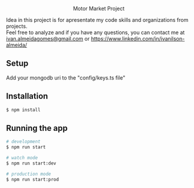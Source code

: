 <p align="center">
  Motor Market Project
</p>

Idea in this project is for apresentate my code skills and organizations from projects.<br/>
Feel free to analyze and if you have any questions, you can contact me at ivan.almeidagomes@gmail.com or https://www.linkedin.com/in/ivanilson-almeida/


## Setup

Add your mongodb uri to the "config/keys.ts file"

## Installation

```bash
$ npm install
```

## Running the app

```bash
# development
$ npm run start

# watch mode
$ npm run start:dev

# production mode
$ npm run start:prod
```